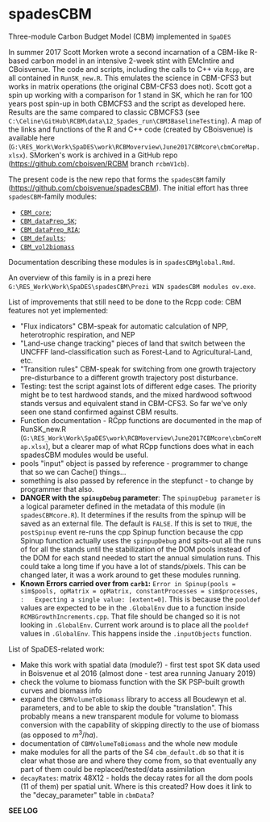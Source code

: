 # spadesCBM

Three-module Carbon Budget Model (CBM) implemented in `SpaDES`

In summer 2017 Scott Morken wrote a second incarnation of a CBM-like R-based carbon model in an intensive 2-week stint with EMcIntire and CBoisvenue.
The code and scripts, including the calls to C++ via `Rcpp`, are all contained in `RunSK_new.R`.
This emulates the science in CBM-CFS3 but works in matrix operations (the original CBM-CFS3 does not).
Scott got a spin up working with a comparison for 1 stand in SK, which he ran for 100 years post spin-up in both CBMCFS3 and the script as developed here.
Results are the same compared to classic CBMCFS3 (see `C:\Celine\GitHub\RCBM\data\12_Spades_run\CBM3BaselineTesting`).
A map of the links and functions of the R and C++ code (created by CBoisvenue) is available here (`G:\RES_Work\Work\SpaDES\work\RCBMoverview\June2017CBMcore\cbmCoreMap.xlsx`).
SMorken's work is archived in a GitHub repo (<https://github.com/cboisven/RCBM> branch `rcbmV1cb`).

The present code is the new repo that forms the `spadesCBM` family (<https://github.com/cboisvenue/spadesCBM>).
The initial effort has three `spadesCBM`-family modules:
- [`CBM_core`](https://github.com/PredictiveEcology/CBM_core);
- [`CBM_dataPrep_SK`](https://github.com/PredictiveEcology/CBM_dataPrep_SK);
- [`CBM_dataPrep_RIA`](https://github.com/PredictiveEcology/CBM_dataPrep_RIA);
- [`CBM_defaults`](https://github.com/PredictiveEcology/CBM_defaults);
- [`CBM_vol2biomass`](https://github.com/PredictiveEcology/CBM_vol2biomass)

Documentation describing these modules is in `spadesCBMglobal.Rmd`.

An overview of this family is in a prezi here `G:\RES_Work\Work\SpaDES\spadesCBM\Prezi WIN spadesCBM modules ov.exe`.

List of improvements that still need to be done to the Rcpp code:
CBM features not yet implemented:
- "Flux indicators" CBM-speak for automatic calculation of NPP, heterotrophic respiration, and NEP
- "Land-use change tracking" pieces of land that switch between the UNCFFF land-classification such as Forest-Land to Agricultural-Land, etc.
- "Transition rules" CBM-speak for switching from one growth trajectory pre-disturbance to a different growth trajectory post disturbance.
- Testing: test the script against lots of different edge cases.
  The priority might be to test hardwood stands, and the mixed hardwood softwood stands versus and equivalent stand in CBM-CFS3.
  So far we've only seen one stand confirmed against CBM results.
- Function documentation - RCpp functions are documented in the map of RunSK_new.R (`G:\RES_Work\Work\SpaDES\work\RCBMoverview\June2017CBMcore\cbmCoreMap.xlsx`), but a clearer map of what RCpp functions does what in each spadesCBM modules would be useful.
- pools "input" object is passed by reference - programmer to change that so we can Cache() things...
- something is also passed by reference in the stepfunct - to change by programmer that also.
- **DANGER with the `spinupDebug` parameter**: The `spinupDebug parameter` is a logical parameter defined in the metadata of this module (in `spadesCBMcore.R`).
  It determines if the results from the spinup will be saved as an external file. The default is `FALSE`.
  If this is set to `TRUE`, the `postSpinup` event re-runs the cpp Spinup function because the cpp Spinup function actually uses the `spinpupDebug` and spits-out all the runs of for all the stands until the stabilization of the DOM pools instead of the DOM for each stand needed to start the annual simulation runs.
  This could take a long time if you have a lot of stands/pixels. This can be changed later, it was a work around to get these modules running. 
- **Known Errors carried over from `carb1`:** `Error in Spinup(pools = sim$pools, opMatrix = opMatrix, constantProcesses = sim$processes,  :   Expecting a single value: [extent=0]`.
  This is because the `pooldef` values are expected to be in the `.GlobalEnv` due to a function inside `RCMBGrowthIncrements.cpp`. That file should be changed so it is not looking in `.GlobalEnv`.
  Current work around is to place all the `pooldef` values in `.GlobalEnv`. This happens inside the `.inputObjects` function.

List of SpaDES-related work:
- Make this work with spatial data (module?) - first test spot SK data used in Boisvenue et al 2016 (almost done - test area running January 2019)
- check the volume to biomass function with the SK PSP-built growth curves and biomass info
- expand the `CBMVolumeToBiomass` library to access all Boudewyn et al. parameters, and to be able to skip the double "translation". This probably means a new transparent module for volume to biomass conversion with the capability of skipping directly to the use of biomass (as opposed to $m^3 / ha$).
- documentation of `CBMVolumeToBiomass` and the whole new module
- make modules for all the parts of the S4 `cbm_default.db` so that it is clear what those are and where they come from, so that eventually any part of them could be replaced/tested/data assimilation
- `decayRates`: matrix 48X12 - holds the decay rates for all the dom pools (11 of them) per spatial unit. Where is this created? How does it link to the "decay_parameter" table in `cbmData`?

**SEE LOG**
 
